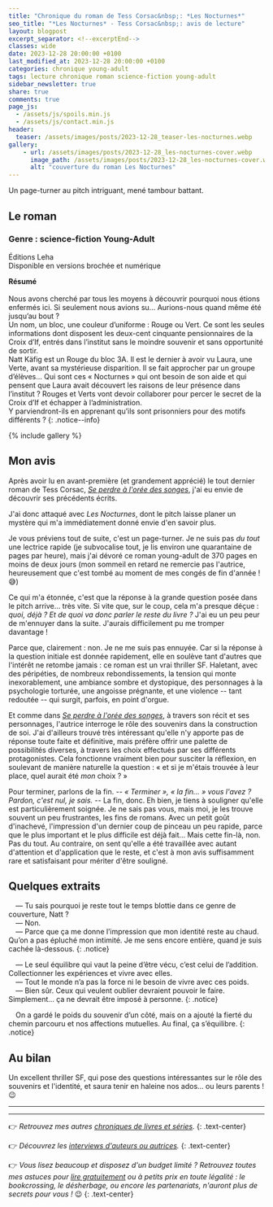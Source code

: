 ```yaml
---
title: "Chronique du roman de Tess Corsac&nbsp;: *Les Nocturnes*"
seo_title: "*Les Nocturnes* - Tess Corsac&nbsp;: avis de lecture"
layout: blogpost
excerpt_separator: <!--excerptEnd-->
classes: wide
date: 2023-12-28 20:00:00 +0100
last_modified_at: 2023-12-28 20:00:00 +0100
categories: chronique young-adult
tags: lecture chronique roman science-fiction young-adult
sidebar_newsletter: true
share: true
comments: true
page_js:
  - /assets/js/spoils.min.js
  - /assets/js/contact.min.js
header:
  teaser: /assets/images/posts/2023-12-28_teaser-les-nocturnes.webp
gallery:
    - url: /assets/images/posts/2023-12-28_les-nocturnes-cover.webp
      image_path: /assets/images/posts/2023-12-28_les-nocturnes-cover.webp
      alt: "couverture du roman Les Nocturnes"
---
```


Un page-turner au pitch intriguant, mené tambour battant.
<!--excerptEnd-->

<span class="fa fa-star rating_checked"></span>
<span class="fa fa-star rating_checked"></span>
<span class="fa fa-star rating_checked"></span>
<span class="fa fa-star rating_checked"></span>
<span class="fa fa-star rating_checked"></span>


## Le roman

### Genre&nbsp;: science-fiction Young-Adult

Éditions Leha<br />
Disponible en versions brochée et numérique

**Résumé**<br /><br />
Nous avons cherché par tous les moyens à découvrir pourquoi nous étions enfermés ici. Si seulement nous avions su… Aurions-nous quand même été jusqu’au bout&nbsp;?<br />
Un nom, un bloc, une couleur d’uniforme&nbsp;: Rouge ou Vert. Ce sont les seules informations dont disposent les deux-cent cinquante pensionnaires de la Croix d’If, entrés dans l’institut sans le moindre souvenir et sans opportunité de sortir.<br />
Natt Käfig est un Rouge du bloc 3A. Il est le dernier à avoir vu Laura, une Verte, avant sa mystérieuse disparition. Il se fait approcher par un groupe d’élèves… Qui sont ces «&nbsp;Nocturnes&nbsp;» qui ont besoin de son aide et qui pensent que Laura avait découvert les raisons de leur présence dans l’institut&nbsp;? Rouges et Verts vont devoir collaborer pour percer le secret de la Croix d’If et échapper à l’administration.<br />
Y parviendront-ils en apprenant qu’ils sont prisonniers pour des motifs différents&nbsp;?
{: .notice--info}

{% include gallery %}


## Mon avis

Après avoir lu en avant-première (et grandement apprécié) le tout dernier roman de Tess Corsac, [*Se perdre à l'orée des songes*](/chronique/young-adult/2023/12/10/tess-corsac-se-perdre-%C3%A0-l-or%C3%A9e-des-songes.html), j'ai eu envie de découvrir ses précédents écrits.

J'ai donc attaqué avec *Les Nocturnes*, dont le pitch laisse planer un mystère qui m'a immédiatement donné envie d'en savoir plus.

Je vous préviens tout de suite, c'est un page-turner. Je ne suis pas *du tout* une lectrice rapide (je subvocalise tout, je lis environ une quarantaine de pages par heure), mais j'ai dévoré ce roman young-adult de 370&nbsp;pages en moins de deux jours (mon sommeil en retard ne remercie pas l'autrice, heureusement que c'est tombé au moment de mes congés de fin d'année&nbsp;! 😅)

Ce qui m'a étonnée, c'est que la réponse à la grande question posée dans le pitch arrive&hellip; très vite. Si vite que, sur le coup, cela m'a presque déçue&nbsp;: *quoi, déjà&nbsp;? Et de quoi va donc parler le reste du livre&nbsp;?* J'ai eu un peu peur de m'ennuyer dans la suite. J'aurais difficilement pu me tromper davantage&nbsp;!

Parce que, clairement&nbsp;: non. Je ne me suis pas ennuyée. Car si la réponse à la question initiale est donnée rapidement, elle en soulève tant d'autres que l'intérêt ne retombe jamais&nbsp;: ce roman est un vrai thriller SF. Haletant, avec des péripéties, de nombreux rebondissements, la tension qui monte inexorablement, une ambiance sombre et dystopique, des personnages à la psychologie torturée, une angoisse prégnante, et une violence -- tant redoutée -- qui surgit, parfois, en point d'orgue.

Et comme dans [*Se perdre à l'orée des songes*](/chronique/young-adult/2023/12/10/tess-corsac-se-perdre-%C3%A0-l-or%C3%A9e-des-songes.html), à travers son récit et ses personnages, l'autrice interroge le rôle des souvenirs dans la construction de soi. J'ai d'ailleurs trouvé très intéressant qu'elle n'y apporte pas de réponse toute faite et définitive, mais préfère offrir une palette de possibilités diverses, à travers les choix effectués par ses différents protagonistes. Cela fonctionne vraiment bien pour susciter la réflexion, en soulevant de manière naturelle la question&nbsp;: &laquo;&nbsp;et si je m'étais trouvée à leur place, quel aurait été *mon* choix&nbsp;?&nbsp;&raquo;

Pour terminer, parlons de la fin. *-- &laquo;&nbsp;Terminer&nbsp;&raquo;, &laquo;&nbsp;la fin&hellip;&nbsp;&raquo; vous l'avez&nbsp;? Pardon, c'est nul, je sais. --* La fin, donc. Eh bien, je tiens à souligner qu'elle est particulièrement soignée. Je ne sais pas vous, mais moi, je les trouve souvent un peu frustrantes, les fins de romans. Avec un petit goût d'inachevé, l'impression d'un dernier coup de pinceau un peu rapide, parce que le plus important et le plus difficile est déjà fait&hellip; Mais cette fin-là, non. Pas du tout. Au contraire, on sent qu'elle a été travaillée avec autant d'attention et d'application que le reste, et c'est à mon avis suffisamment rare et satisfaisant pour mériter d'être souligné.


## Quelques extraits


<span style="margin-left: 1em;"></span>—&nbsp;Tu sais pourquoi je reste tout le temps blottie dans ce genre de couverture, Natt&nbsp;?<br/>
<span style="margin-left: 1em;"></span>—&nbsp;Non.<br/>
<span style="margin-left: 1em;"></span>—&nbsp;Parce que ça me donne l’impression que mon identité reste au chaud. Qu’on a pas épluché mon intimité. Je me sens encore entière, quand je suis cachée là-dessous.
{: .notice}

<span style="margin-left: 1em;"></span>—&nbsp;Le seul équilibre qui vaut la peine d’être vécu, c’est celui de l’addition. Collectionner les expériences et vivre avec elles.<br/>
<span style="margin-left: 1em;"></span>—&nbsp;Tout le monde n’a pas la force ni le besoin de vivre avec ces poids.<br/>
<span style="margin-left: 1em;"></span>—&nbsp;Bien sûr. Ceux qui veulent oublier devraient pouvoir le faire. Simplement… ça ne devrait être imposé à personne.
{: .notice}

<span style="margin-left: 1em;"></span>On a gardé le poids du souvenir d’un côté, mais on a ajouté la fierté du chemin parcouru et nos affections mutuelles. Au final, ça s’équilibre.
{: .notice}


## Au bilan

Un excellent thriller SF, qui pose des questions intéressantes sur le rôle des souvenirs et l'identité, et saura tenir en haleine nos ados&hellip; ou leurs parents&nbsp;! 😉

---
---
👉 *Retrouvez mes autres [chroniques de livres et séries](/blog/tags#chronique).*
{: .text-center}

👉 *Découvrez les [interviews d'auteurs ou autrices](/blog/tags#interview).*
{: .text-center}

👉 *Vous lisez beaucoup et disposez d'un budget limité&nbsp;? Retrouvez toutes mes astuces pour [lire gratuitement](/lecture/2022/08/22/lire-gratuitement.html) ou à petits prix en toute légalité&nbsp;: le bookcrossing, le désherbage, ou encore les partenariats, n'auront plus de secrets pour vous&nbsp;!* 😉
{: .text-center}